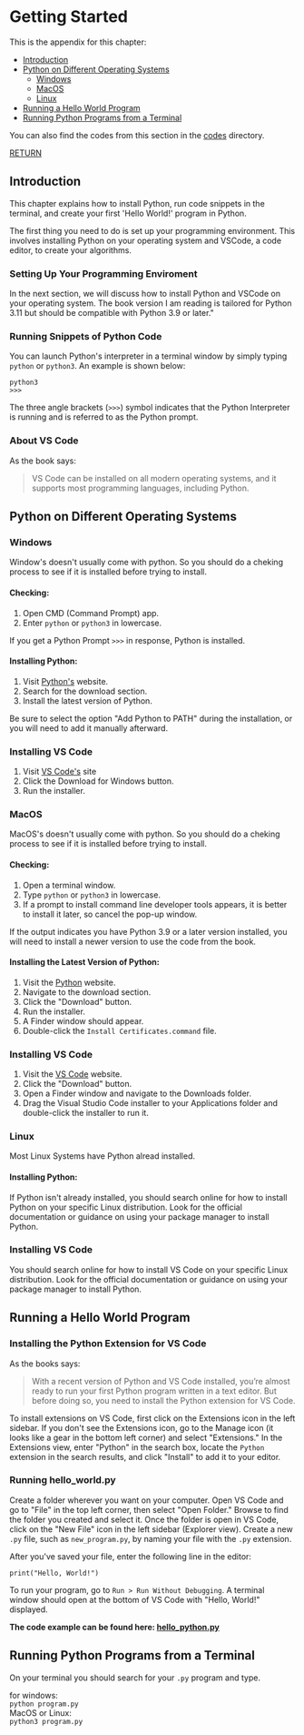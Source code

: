 
# Getting Started

This is the appendix for this chapter:  
- [Introduction](#introduction)
- [Python on Different Operating Systems](#python-on-different-operating-systems)
    - [Windows](#windows)
    - [MacOS](#macos)
    - [Linux](#linux)
- [Running a Hello World Program](#running-a-hello-world-program)
- [Running Python Programs from a Terminal](#running-python-programs-from-a-terminal)  

You can also find the codes from this section in the [codes](./codes) directory.  

[RETURN](./../../README.md)  

## Introduction

This chapter explains how to install Python, run code snippets in the terminal, and create your first 'Hello World!' program in Python.  

The first thing you need to do is set up your programming environment. This involves installing Python on your operating system and VSCode, a code editor, to create your algorithms.  

### Setting Up Your Programming Enviroment

In the next section, we will discuss how to install Python and VSCode on your operating system. The book version I am reading is tailored for Python 3.11 but should be compatible with Python 3.9 or later."

### Running Snippets of Python Code

You can launch Python's interpreter in a terminal window by simply typing `python` or `python3`. An example is shown below:

    python3
    >>>

The three angle brackets (`>>>`) symbol indicates that the Python Interpreter is running and is referred to as the Python prompt.

### About VS Code

As the book says:

> VS Code can be installed on all modern operating systems, and it supports most programming languages, including Python.  


## Python on Different Operating Systems

### Windows

Window's doesn't usually come with python. So you should do a cheking process to see if it is installed before trying to install.

#### Checking:

1. Open CMD (Command Prompt) app.
2. Enter `python` or `python3` in lowercase.

If you get a Python Prompt `>>>` in response, Python is installed.

#### Installing Python:

1. Visit [Python's](https://python.org) website.
2. Search for the download section.
3. Install the latest version of Python.

Be sure to select the option "Add Python to PATH" during the installation, or you will need to add it manually afterward.

### Installing VS Code

1. Visit [VS Code's](https://code.visualstudio.com) site
2. Click the Download for Windows button.
3. Run the installer.

### MacOS

MacOS's doesn't usually come with python. So you should do a cheking process to see if it is installed before trying to install.

#### Checking:  

1. Open a terminal window.
2. Type `python` or `python3` in lowercase.
3. If a prompt to install command line developer tools appears, it is better to install it later, so cancel the pop-up window.

If the output indicates you have Python 3.9 or a later version installed, you will need to install a newer version to use the code from the book.

#### Installing the Latest Version of Python:

1. Visit the [Python](https://python.org) website.
2. Navigate to the download section.
3. Click the "Download" button.
4. Run the installer.
5. A Finder window should appear.
6. Double-click the `Install Certificates.command` file.

### Installing VS Code

1. Visit the [VS Code](https://code.visualstudio.com) website.
2. Click the "Download" button.
3. Open a Finder window and navigate to the Downloads folder.
4. Drag the Visual Studio Code installer to your Applications folder and double-click the installer to run it.

### Linux

Most Linux Systems have Python alread installed.

#### Installing Python:

If Python isn't already installed, you should search online for how to install Python on your specific Linux distribution. Look for the official documentation or guidance on using your package manager to install Python.

### Installing VS Code

You should search online for how to install VS Code on your specific Linux distribution. Look for the official documentation or guidance on using your package manager to install Python.

## Running a Hello World Program


### Installing the Python Extension for VS Code 

As the books says:

> With a recent version of Python and VS Code installed, you’re almost ready
to run your first Python program written in a text editor. But before doing
so, you need to install the Python extension for VS Code.

To install extensions on VS Code, first click on the Extensions icon in the left sidebar. If you don't see the Extensions icon, go to the Manage icon (it looks like a gear in the bottom left corner) and select "Extensions." In the Extensions view, enter "Python" in the search box, locate the `Python` extension in the search results, and click "Install" to add it to your editor.

### Running hello_world.py

Create a folder wherever you want on your computer. Open VS Code and go to "File" in the top left corner, then select "Open Folder." Browse to find the folder you created and select it. Once the folder is open in VS Code, click on the "New File" icon in the left sidebar (Explorer view). Create a new `.py` file, such as `new_program.py`, by naming your file with the `.py` extension.  

After you've saved your file, enter the following line in the editor:

`print("Hello, World!")`  

To run your program, go to `Run > Run Without Debugging`. A terminal window should open at the bottom of VS Code with "Hello, World!" displayed.  

**The code example can be found here: [hello_python.py](./codes/hello_python.py)**

## Running Python Programs from a Terminal

On your terminal you should search for your `.py` program and type.

for windows:  
`python program.py`   
MacOS or Linux:  
`python3 program.py`
